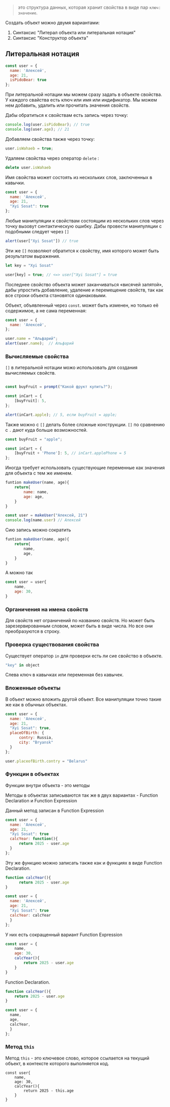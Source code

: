 >это структура данных, которая хранит свойства в виде пар `ключ: значение`.

Создать объект можно двумя вариантами:
1. Синтаксис "Литерал объекта или литеральная нотация"
2. Синтаксис "Конструктор объекта"

##  Литеральная нотация

```javascript
const user = {
  name: 'Алексей',
  age: 21,
  isPidoBear: true
};
```

При литеральной нотации мы можем сразу задать в объекте свойства. У каждого свайства есть ключ или имя или индификатор. Мы можем нем добавить, удалить или прочитать значения свойств.

Дабы обратиться к свойствам есть запись через точку:
```js
console.log(user.isPidoBear); // true
console.log(user.age); // 21 
```

Добавляем свойства также через точку:
```js
user.isWahaeb = true;
```

Удаляем свойства через оператор `delete` :
```js 
delete user.isWahaeb 
```

Имя свойства может состоять из нескольких слов, заключенных в кавычки.
```js
const user = {
  name: 'Алексей',
  age: 21,
  "Xyi Sosat": true
};
```

Любые манипуляции к свойствам состоящим из нескольких слов через точку вызовут синтактическую ошибку. Дабы провести манипуляции с подобными следует через `[]`

```js
alert(user["Xyi Sosat"]) // true
```

Эти же `[]` позволяют обратится к свойству, имя которого может быть результатом выражения.

```js
let key = "Xyi Sosat"

user[key] = true; // <=> user["Xyi Sosat"] = true
```

Последнее свойство объекта может заканчиваться «висячей запятой», дабы упростить добавление, удаление и перемещение свойств, так как все строки объекта становятся одинаковыми.

Объект, объявленный через `const`. может быть изменен, но только её содержимое, а не сама переменная:

```js
const user = {
  name: 'Алексей',
};

user.name = "Альфарий";
alert(user.name);  // Альфарий
```

### Вычисляемые свойства

`[]` в литеральной нотации можо использовать для создания вычисляемых свойств. 

```js

const buyFruit = prompt("Какой фрукт купить?");

const inCart = {
	[buyFruit]: 5,
};

alert(inCart.apple); // 5, если buyFruit = apple;  
```

Также можно с `[]` делать более сложные конструкции. `[]` по сравнению с `.` дают куда больше возможностей.

``` js
const buyFruit = "apple";

const inCart = {
	[buyFruit + 'Phone']: 5, // inCart.applePhone = 5
};
```

Иногда требует использовать существующие переменные как значения для объекта с тем же именем.

``` js
funtion makeUser(name, age){
	return{
		name: name,
		age: age,
 	}
} 

const user = makeUser("Алексей, 21")
console.log(name.user) // Алексей
``` 

Сию запись можно сократить

``` js
funtion makeUser(name, age){
	return{
		name,
		age,
 	}
} 
``` 

А можно так 

``` js
const user = user{
	name,
	age: 30,
} 

``` 

### Органичения на имена свойств

Для свойств нет ограничений по названию свойств. Но может быть зарезервированным словом, может быть в виде числа. Но все они преобразуются в строку.

### Проверка существования свойства

Существует оператор `in` для проверки есть ли сие свойство в объекте.
```javascript
"key" in object
```

Слева ключ в кавычках или переменная без кавычек.

### Вложенные объекты

В объект можно вложить другой объект. Все манипуляции точно такие же как в обычных объектах.

```js 
const user = {
  name: 'Алексей',
  age: 21,
  "Xyi Sosat": true,
  placeOfBirth: {
	  contry: Russia,
	  city: "Bryansk"
  }
};

user.placeofBirth.contry = "Belarus"
```

### Функции в объектах 
Функции внутри объекта - это методы

Методы в объектах записываются так же в двух вариантах - Function Declaration и Function Expression

Данный метод записан в Function Expression
```js
const user = {
  name: 'Алексей',
  age: 21,
  "Xyi Sosat": true
  calcYear: function(){
	  return 2025 - user.age 
  }
};
```

Эту же функцию можно записать также как и функциях в виде Function Declaration. 
```js
function calcYear(){
	  return 2025 - user.age 
}

const user = {
  name: 'Алексей',
  age: 21,
  "Xyi Sosat": true
  calcYear: calcYear 
  }
};
```

У них есть сокращенный вариант
Function Expression
``` js
const user = {
	name,
	age: 30,
	calcYear(){
		return 2025 - user.age
	}
} 
```

Function Declaration.
```js
function calcYear(){
	return 2025 - user.age
}

const user = {
  name,
  age,
  calcYear,
  }
};
```

### Метод `this`

Метод `this` - это ключевое слово, которое ссылается на текущий объект, в контексте которого выполняется код. 
``` JS
const user{
	name,
	age: 30,
	calcYear(){
		return 2025 - this.age
	}
}
```